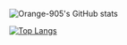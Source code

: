 ![Orange-905's GitHub stats](https://github-readme-stats.vercel.app/api?username=Orange-905&show_icons=true&theme=tokyonight)

[![Top Langs](https://github-readme-stats.vercel.app/api/top-langs/?username=Orange-905&show_icons=true&theme=tokyonight)](https://github.com/Orange-905/github-readme-stats)
